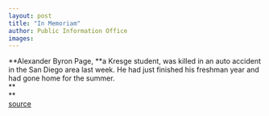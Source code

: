 ```yaml
---
layout: post
title: "In Memoriam"
author: Public Information Office
images:
---
```


**Alexander Byron Page, **a Kresge student, was killed in an auto accident in the San Diego area last week. He had just finished his freshman year and had gone home for the summer.   
**  
**  
[source](http://www1.ucsc.edu/currents/00-01/06-25/inmemoriam.html "Permalink to inmemoriam")
